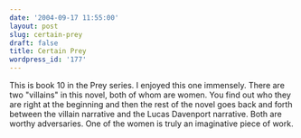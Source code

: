 ```yaml
---
date: '2004-09-17 11:55:00'
layout: post
slug: certain-prey
draft: false
title: Certain Prey
wordpress_id: '177'
---
```


This is book 10 in the Prey series. I enjoyed this one immensely. There are two "villains" in this novel, both of whom are women. You find out who they are right at the beginning and then the rest of the novel goes back and forth between the villain narrative and the Lucas Davenport narrative. Both are worthy adversaries. One of the women is truly an imaginative piece of work.

